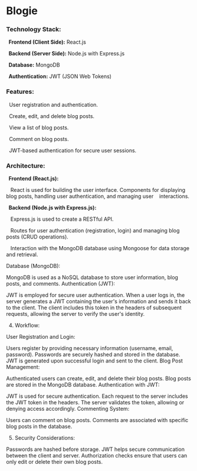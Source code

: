 # Blogie
<h3>Technology Stack:</h3>
<p><b>&nbsp&nbspFrontend (Client Side):</b> React.js</p>
<p><b>&nbsp&nbspBackend (Server Side):</b> Node.js with Express.js</p>
<p><b>&nbsp&nbspDatabase:</b> MongoDB</p>
<p><b>&nbsp&nbspAuthentication:</b> JWT (JSON Web Tokens)</p>

<h3>Features:</h3>
<p>&nbsp&nbspUser registration and authentication.</p>
<p>&nbsp&nbspCreate, edit, and delete blog posts.</p>
<p>&nbsp&nbspView a list of blog posts.</p>
<p>&nbsp&nbspComment on blog posts.</p>
<p>&nbsp&nbspJWT-based authentication for secure user sessions.</p>

<h3>Architecture:</h3>

<p><b>&nbsp&nbspFrontend (React.js):</b></p>
<p>&nbsp&nbsp&nbspReact is used for building the user interface. Components for displaying blog posts, handling user authentication, and managing user &nbsp&nbsp&nbspinteractions.</p>

<p><b>&nbsp&nbspBackend (Node.js with Express.js):</b></p>

<p>&nbsp&nbsp&nbspExpress.js is used to create a RESTful API.</p>
<p>&nbsp&nbsp&nbspRoutes for user authentication (registration, login) and managing blog posts (CRUD operations).</p>
<p>&nbsp&nbsp&nbspInteraction with the MongoDB database using Mongoose for data storage and retrieval.</p>

Database (MongoDB):

MongoDB is used as a NoSQL database to store user information, blog posts, and comments.
Authentication (JWT):

JWT is employed for secure user authentication.
When a user logs in, the server generates a JWT containing the user's information and sends it back to the client.
The client includes this token in the headers of subsequent requests, allowing the server to verify the user's identity.

4. Workflow:

User Registration and Login:

Users register by providing necessary information (username, email, password).
Passwords are securely hashed and stored in the database.
JWT is generated upon successful login and sent to the client.
Blog Post Management:

Authenticated users can create, edit, and delete their blog posts.
Blog posts are stored in the MongoDB database.
Authentication with JWT:

JWT is used for secure authentication.
Each request to the server includes the JWT token in the headers.
The server validates the token, allowing or denying access accordingly.
Commenting System:

Users can comment on blog posts.
Comments are associated with specific blog posts in the database.

5. Security Considerations:

Passwords are hashed before storage.
JWT helps secure communication between the client and server.
Authorization checks ensure that users can only edit or delete their own blog posts.
